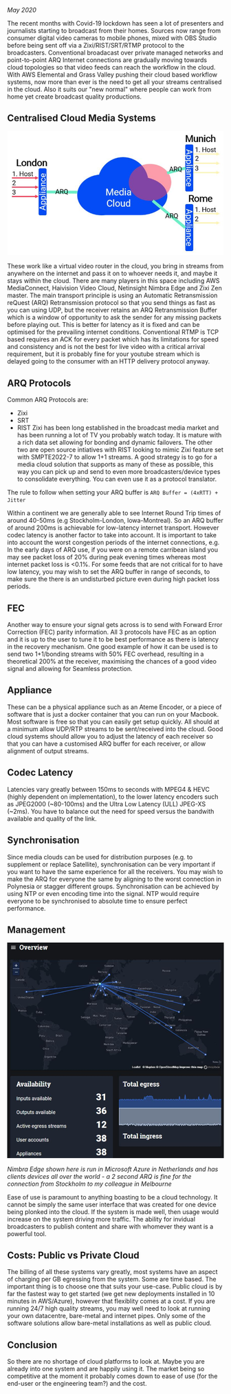 _May 2020_

The recent months with Covid-19 lockdown has seen a lot of presenters and journalists starting to broadcast from their homes. Sources now range from consumer digital video cameras to mobile phones, mixed with OBS Studio before being sent off via a Zixi/RIST/SRT/RTMP protocol to the broadcasters. Conventional broadacast over private managed networks and point-to-point ARQ Internet connections are gradually moving towards cloud topologies so that video feeds can reach the workflow in the cloud. With AWS Elemental and Grass Valley pushing their cloud based workflow systems, now more than ever is the need to get all your streams centralised in the cloud. Also it suits our "new normal" where people can work from home yet create broadcast quality productions.

## Centralised Cloud Media Systems

![Image](./media-cloud01.jpg)

These work like a virtual video router in the cloud, you bring in streams from anywhere on the internet and pass it on to whoever needs it, and maybe it stays within the cloud. There are many players in this space including AWS MediaConnect, Haivision Video Cloud, Netinsight Nimbra Edge and Zixi Zen master. The main transport principle is using an Automatic Retransmission reQuest (ARQ) Retransmission protocol so that you send things as fast as you can using UDP, but the receiver retains an ARQ Retransmission Buffer which is a window of opportunity to ask the sender for any missing packets before playing out. This is better for latency as it is fixed and can be optimised for the prevailing internet conditions. Conventional RTMP is TCP based requires an ACK for every packet which has its limitations for speed and consistency and is not the best for live video with a critical arrival requirement, but it is probably fine for your youtube stream which is delayed going to the consumer with an HTTP delivery protocol anyway.


## ARQ Protocols
Common ARQ Protocols are:
- Zixi
- SRT
- RIST 
Zixi has been long established in the broadcast media market and has been running a lot of TV you probably watch today. It is mature with a rich data set allowing for bonding and dynamic failovers. The other two are open source intiatives with RIST looking to mimic Zixi feature set with SMPTE2022-7 to allow 1+1 streams. A good strategy is to go for a media cloud solution that supports as many of these as possible, this way you can pick up and send to even more broadcasters/device types to consolidate everything. You can even use it as a protocol translator.

The rule to follow when setting your ARQ buffer is `ARQ Buffer = (4xRTT) + Jitter`

Within a continent we are generally able to see Internet Round Trip times of around 40-50ms (e.g Stockholm-London, Iowa-Montreal). So an ARQ buffer of around 200ms is achievable for low-latency internet transport. However codec latency is another factor to take into account. It is important to take into account the worst congestion periods of the internet connections, e.g. In the early days of ARQ use, if you were on a remote carribean island you may see packet loss of 20% during peak evening times whereas most internet packet loss is <0.1%. For some feeds that are not critical for to have low latency, you may wish to set the ARQ buffer in range of seconds, to make sure the there is an undisturbed picture even during high packet loss periods.

## FEC
Another way to ensure your signal gets across is to send with Forward Error Correction (FEC) parity information. All 3 protocols have FEC as an option and it is up to the user to tune it to be best performance as there is latency in the recovery mechanism. One good example of how it can be used is to send two 1+1/bonding streams with 50% FEC overhead, resulting in a theoretical 200% at the receiver, maximising the chances of a good video signal and allowing for Seamless protection.

## Appliance
These can be a physical appliance such as an Ateme Encoder, or a piece of software that is just a docker container that you can run on your Macbook. Most software is free so that you can easily get setup quickly. All should at a minimum allow UDP/RTP streams to be sent/received into the cloud. Good cloud systems should allow you to adjust the latency of each receiver so that you can have a customised ARQ buffer for each receiver, or allow alignment of output streams.

## Codec Latency
Latencies vary greatly between 150ms to seconds with MPEG4 & HEVC (highly dependent on implementation), to the lower latency encoders such as JPEG2000 (~80-100ms) and the Ultra Low Latency (ULL) JPEG-XS (~2ms). You have to balance out the need for speed versus the bandwith available and quality of the link.

## Synchronisation
Since media clouds can be used for distribution purposes (e.g. to supplement or replace Satellite), synchronisation can be very important if you want to have the same experience for all the receivers. You may wish to make the ARQ for everyone the same by aligning to the worst connection in Polynesia or stagger different groups. Synchronisation can be achieved by using NTP or even encoding time into the signal. NTP would require everyone to be synchronised to absolute time to ensure perfect performance.

## Management

![Image](./nimbraedge01.jpg)

_Nimbra Edge shown here is run in Microsoft Azure in Netherlands and has clients devices all over the world - a 2 second ARQ is fine for the connection from Stockholm to my colleague in Melbourne_

Ease of use is paramount to anything boasting to be a cloud technology. It cannot be simply the same user interface that was created for one device being plonked into the cloud. If the system is made well, then usage would increase on the system driving more traffic. The ability for invidual broadcasters to publish content and share with whomever they want is a powerful tool. 

## Costs: Public vs Private Cloud

The billing of all these systems vary greatly, most systems have an aspect of charging per GB egressing from the system. Some are time based. The important thing is to choose one that suits your use-case. Public cloud is by far the fastest way to get started (we get new deployments installed in 10 minutes in AWS/Azure), however that flexiblity comes at a cost. If you are running 24/7 high quality streams, you may well need to look at running your own datacentre, bare-metal and internet pipes. Only some of the software solutions allow bare-metal installations as well as public cloud.


## Conclusion
So there are no shortage of cloud platforms to look at. Maybe you are already into one system and are happily using it. The market being so competitive at the moment it probably comes down to ease of use (for the end-user or the engineering team?) and the cost.


